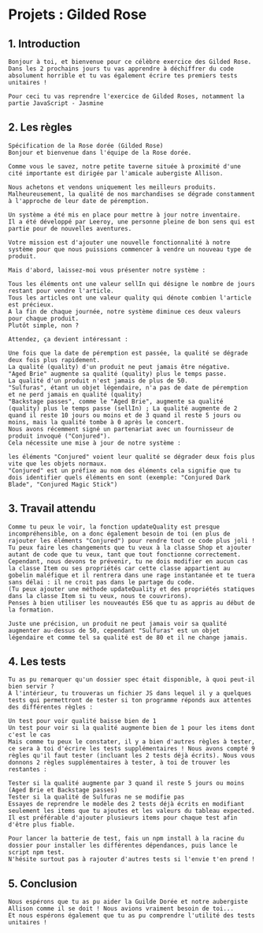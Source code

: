 # Projets : Gilded Rose 
  
## 1. Introduction

    Bonjour à toi, et bienvenue pour ce célèbre exercice des Gilded Rose.
    Dans les 2 prochains jours tu vas apprendre à déchiffrer du code absolument horrible et tu vas également écrire tes premiers tests unitaires !

    Pour ceci tu vas reprendre l'exercice de Gilded Roses, notamment la partie JavaScript - Jasmine

## 2. Les règles

    Spécification de la Rose dorée (Gilded Rose)
    Bonjour et bienvenue dans l'équipe de la Rose dorée.

    Comme vous le savez, notre petite taverne située à proximité d'une cité importante est dirigée par l'amicale aubergiste Allison.

    Nous achetons et vendons uniquement les meilleurs produits.
    Malheureusement, la qualité de nos marchandises se dégrade constamment à l'approche de leur date de péremption.

    Un système a été mis en place pour mettre à jour notre inventaire.
    Il a été développé par Leeroy, une personne pleine de bon sens qui est partie pour de nouvelles aventures.

    Votre mission est d'ajouter une nouvelle fonctionnalité à notre système pour que nous puissions commencer à vendre un nouveau type de produit.

    Mais d'abord, laissez-moi vous présenter notre système :

    Tous les éléments ont une valeur sellIn qui désigne le nombre de jours restant pour vendre l'article.
    Tous les articles ont une valeur quality qui dénote combien l'article est précieux.
    A la fin de chaque journée, notre système diminue ces deux valeurs pour chaque produit.
    Plutôt simple, non ?

    Attendez, ça devient intéressant :

    Une fois que la date de péremption est passée, la qualité se dégrade deux fois plus rapidement.
    La qualité (quality) d'un produit ne peut jamais être négative.
    "Aged Brie" augmente sa qualité (quality) plus le temps passe.
    La qualité d'un produit n'est jamais de plus de 50.
    "Sulfuras", étant un objet légendaire, n'a pas de date de péremption et ne perd jamais en qualité (quality)
    "Backstage passes", comme le "Aged Brie", augmente sa qualité (quality) plus le temps passe (sellIn) ; La qualité augmente de 2 quand il reste 10 jours ou moins et de 3 quand il reste 5 jours ou moins, mais la qualité tombe à 0 après le concert.
    Nous avons récemment signé un partenariat avec un fournisseur de produit invoqué ("Conjured").
    Cela nécessite une mise à jour de notre système :

    les éléments "Conjured" voient leur qualité se dégrader deux fois plus vite que les objets normaux.
    "Conjured" est un préfixe au nom des éléments cela signifie que tu dois identifier quels éléments en sont (exemple: "Conjured Dark Blade", "Conjured Magic Stick")

## 3. Travail attendu

    Comme tu peux le voir, la fonction updateQuality est presque incompréhensible, on a donc également besoin de toi (en plus de rajouter les éléments "Conjured") pour rendre tout ce code plus joli !
    Tu peux faire les changements que tu veux à la classe Shop et ajouter autant de code que tu veux, tant que tout fonctionne correctement.
    Cependant, nous devons te prévenir, tu ne dois modifier en aucun cas la classe Item ou ses propriétés car cette classe appartient au gobelin maléfique et il rentrera dans une rage instantanée et te tuera sans délai : il ne croit pas dans le partage du code.
    (Tu peux ajouter une méthode updateQuality et des propriétés statiques dans la classe Item si tu veux, nous te couvrirons).
    Penses à bien utiliser les nouveautés ES6 que tu as appris au début de la formation.

    Juste une précision, un produit ne peut jamais voir sa qualité augmenter au-dessus de 50, cependant "Sulfuras" est un objet légendaire et comme tel sa qualité est de 80 et il ne change jamais.

## 4. Les tests

    Tu as pu remarquer qu'un dossier spec était disponible, à quoi peut-il bien servir ?
    À l'intérieur, tu trouveras un fichier JS dans lequel il y a quelques tests qui permettront de tester si ton programme réponds aux attentes des différentes règles :

    Un test pour voir qualité baisse bien de 1
    Un test pour voir si la qualité augmente bien de 1 pour les items dont c'est le cas
    Mais comme tu peux le constater, il y a bien d'autres règles à tester, ce sera à toi d'écrire les tests supplémentaires ! Nous avons compté 9 règles qu'il faut tester (incluant les 2 tests déjà écrits). Nous vous donnons 2 règles supplémentaires à tester, à toi de trouver les restantes :

    Tester si la qualité augmente par 3 quand il reste 5 jours ou moins (Aged Brie et Backstage passes)
    Tester si la qualité de Sulfuras ne se modifie pas
    Essayes de reprendre le modèle des 2 tests déjà écrits en modifiant seulement les items que tu ajoutes et les valeurs du tableau expected. Il est préférable d'ajouter plusieurs items pour chaque test afin d'être plus fiable.

    Pour lancer la batterie de test, fais un npm install à la racine du dossier pour installer les différentes dépendances, puis lance le script npm test.
    N'hésite surtout pas à rajouter d'autres tests si l'envie t'en prend !

## 5. Conclusion

    Nous espérons que tu as pu aider la Guilde Dorée et notre aubergiste Allison comme il se doit ! Nous avions vraiment besoin de toi...
    Et nous espérons également que tu as pu comprendre l'utilité des tests unitaires !